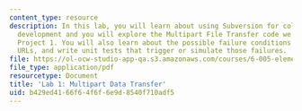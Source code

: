 ```yaml
---
content_type: resource
description: In this lab, you will learn about using Subversion for collaborative
  development and you will explore the Multipart File Transfer code we provide for
  Project 1. You will also learn about the possible failure conditions for retrieving
  URLs, and write unit tests that trigger or simulate those failures.
file: https://ol-ocw-studio-app-qa.s3.amazonaws.com/courses/6-005-elements-of-software-construction-fall-2008/b429ed4166f64f6f6e9d8540f710adf5_MIT6_005f08_project01_lab.pdf
file_type: application/pdf
resourcetype: Document
title: 'Lab 1: Multipart Data Transfer'
uid: b429ed41-66f6-4f6f-6e9d-8540f710adf5
---
```

